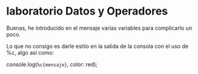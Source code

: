# laboratorio Datos y Operadores

Buenas, he introducido en el mensaje varias variables para complicarlo
un poco.

Lo que no consigo es darle estilo en la salida de la consola con el
uso de %c, algo así como:

console.log(`%c{mensaje}`, color: red);
